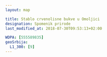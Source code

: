 ```yaml
---
layout: map

title: Stablo crvenolisne bukve u Omoljici
designation: Spomenik prirode
last_modified_at: 2018-07-30T09:53:13+02:00

WDPA: [555589835]
geoSrbija:
  L1_300: [9]
---
```

